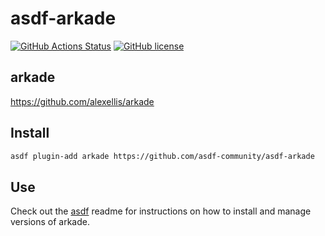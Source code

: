 # asdf-arkade

[![GitHub Actions Status](https://github.com/asdf-community/asdf-arkade/workflows/Main%20workflow/badge.svg?branch=master)](https://github.com/asdf-community/asdf-arkade/actions)
[![GitHub license](https://img.shields.io/github/license/asdf-community/asdf-arkade?style=plastic)](https://github.com/asdf-community/asdf-arkade/blob/master/LICENSE)

## arkade

<https://github.com/alexellis/arkade>

## Install

```bash
asdf plugin-add arkade https://github.com/asdf-community/asdf-arkade
```

## Use

Check out the [asdf](https://github.com/asdf-vm/asdf) readme for instructions on how to install and manage versions of arkade.
